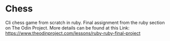 # Chess
Cli chess game from scratch in ruby. Final assignment from the ruby section on The Odin Project.
More details can be found at this Link: https://www.theodinproject.com/lessons/ruby-ruby-final-project